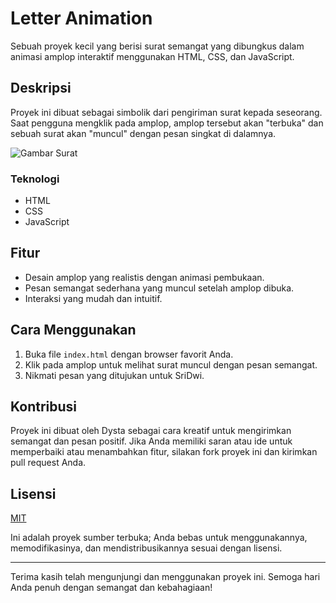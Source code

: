 # Letter Animation 

Sebuah proyek kecil yang berisi surat semangat yang dibungkus dalam animasi amplop interaktif menggunakan HTML, CSS, dan JavaScript.



## Deskripsi

Proyek ini dibuat sebagai simbolik dari pengiriman surat kepada seseorang. Saat pengguna mengklik pada amplop, amplop tersebut akan "terbuka" dan sebuah surat akan "muncul" dengan pesan singkat di dalamnya.

![Gambar Surat](https://github.com/dystaSatria/HTML-CSS-Javascript/blob/main/Letter%20Animation/Screenshot%20(983).png)

### Teknologi

- HTML
- CSS
- JavaScript

## Fitur

- Desain amplop yang realistis dengan animasi pembukaan.
- Pesan semangat sederhana yang muncul setelah amplop dibuka.
- Interaksi yang mudah dan intuitif.

## Cara Menggunakan

1. Buka file `index.html` dengan browser favorit Anda.
2. Klik pada amplop untuk melihat surat muncul dengan pesan semangat.
3. Nikmati pesan yang ditujukan untuk SriDwi.

## Kontribusi

Proyek ini dibuat oleh Dysta sebagai cara kreatif untuk mengirimkan semangat dan pesan positif. Jika Anda memiliki saran atau ide untuk memperbaiki atau menambahkan fitur, silakan fork proyek ini dan kirimkan pull request Anda.

## Lisensi

[MIT](https://choosealicense.com/licenses/mit/)

Ini adalah proyek sumber terbuka; Anda bebas untuk menggunakannya, memodifikasinya, dan mendistribusikannya sesuai dengan lisensi.

---

Terima kasih telah mengunjungi dan menggunakan proyek ini. Semoga hari Anda penuh dengan semangat dan kebahagiaan!

